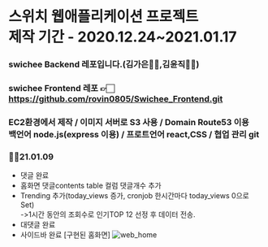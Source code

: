 # 스위치 웹애플리케이션 프로젝트<br>제작 기간 - 2020.12.24~2021.01.17
 
### swichee Backend 레포입니다.(김가은👧🏻,김윤직🧑🏻)
### swichee Frontend 레포 👉🏻 https://github.com/rovin0805/Swichee_Frontend.git
### EC2환경에서 제작 / 이미지 서버로 S3 사용 / Domain Route53 이용<br> 백언어 node.js(express 이용) / 프로트언어 react,CSS / 협업 관리 git 



### 🎅💦21.01.09
- 댓글 완료
- 홈화면 댓글contents table 컬럼 댓글개수 추가
- Trending 추가(today_views 증가, cronjob 한시간마다 today_views 0으로 Set)<br>->1시간 동안의 조회수로 인기TOP 12 선정 후 데이터 전송.
- 대댓글 완료
- 사이드바 완료
 [구현된 홈화면]
![web_home](https://user-images.githubusercontent.com/31676033/104091185-2f41ba80-52bf-11eb-8120-f79e630cf744.png)


